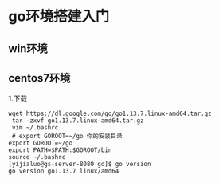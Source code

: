 # go环境搭建入门

## win环境

## centos7环境

1.下载

```shell
wget https://dl.google.com/go/go1.13.7.linux-amd64.tar.gz
 tar -zxvf go1.13.7.linux-amd64.tar.gz 
 vim ~/.bashrc 
 # export GOROOT=~/go 你的安装目录
export GOROOT=~/go
export PATH=$PATH:$GOROOT/bin
source ~/.bashrc
[yijialuo@gs-server-8080 go]$ go version
go version go1.13.7 linux/amd64
```

